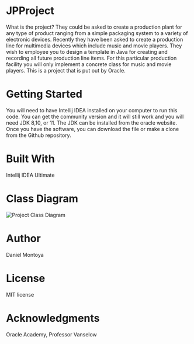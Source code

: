 # JPProject 
What is the project?
They could be asked to create a production plant for any type of product ranging from a simple packaging system to a variety of electronic devices. Recently they have been asked to create a production line for multimedia devices which include music and movie players.  They wish to employee you to design a template in Java for creating and recording all future production line items.  For this particular production facility you will only implement a concrete class for music and movie players. This is a project that is put out by Oracle.

# Getting Started
You will need to have Intellij IDEA installed on your computer to run this code. You can get the community version and it will still work and you will need JDK 8,10, or 11. The JDK can be installed from the oracle website. Once you have the software, you can download the file or make a clone from the Github repository.

# Built With
Intellij IDEA Ultimate

# Class Diagram
![Project Class Diagram](diagrams/ClassDiagram.uml)
# Author
Daniel Montoya

# License
MIT license 

# Acknowledgments
Oracle Academy, Professor Vanselow
